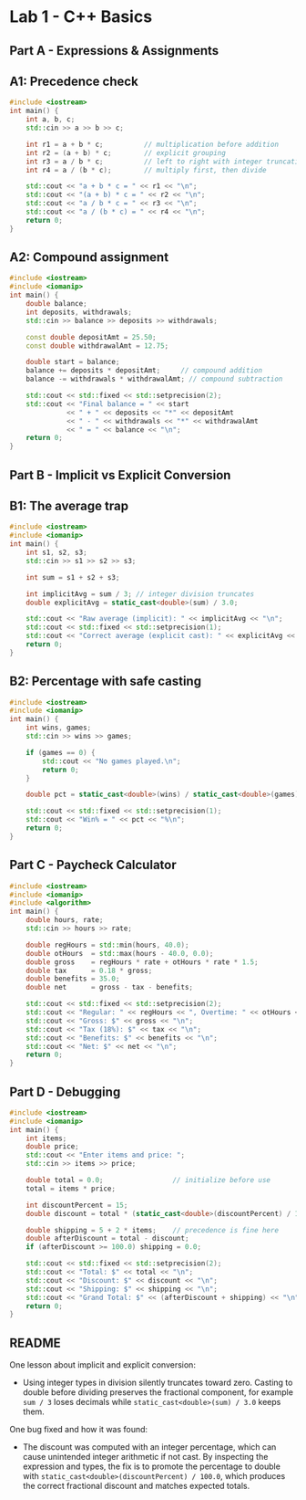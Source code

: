 # Lab 1 - C++ Basics

## Part A - Expressions & Assignments

## A1: Precedence check
```cpp
#include <iostream>
int main() {
    int a, b, c;
    std::cin >> a >> b >> c;

    int r1 = a + b * c;          // multiplication before addition
    int r2 = (a + b) * c;        // explicit grouping
    int r3 = a / b * c;          // left to right with integer truncation
    int r4 = a / (b * c);        // multiply first, then divide

    std::cout << "a + b * c = " << r1 << "\n";
    std::cout << "(a + b) * c = " << r2 << "\n";
    std::cout << "a / b * c = " << r3 << "\n";
    std::cout << "a / (b * c) = " << r4 << "\n";
    return 0;
}
```
## A2: Compound assignment
```cpp
#include <iostream>
#include <iomanip>
int main() {
    double balance;
    int deposits, withdrawals;
    std::cin >> balance >> deposits >> withdrawals;

    const double depositAmt = 25.50;
    const double withdrawalAmt = 12.75;

    double start = balance;
    balance += deposits * depositAmt;     // compound addition
    balance -= withdrawals * withdrawalAmt; // compound subtraction

    std::cout << std::fixed << std::setprecision(2);
    std::cout << "Final balance = " << start
              << " + " << deposits << "*" << depositAmt
              << " - " << withdrawals << "*" << withdrawalAmt
              << " = " << balance << "\n";
    return 0;
}
```
## Part B - Implicit vs Explicit Conversion

## B1: The average trap
```cpp
#include <iostream>
#include <iomanip>
int main() {
    int s1, s2, s3;
    std::cin >> s1 >> s2 >> s3;

    int sum = s1 + s2 + s3;

    int implicitAvg = sum / 3; // integer division truncates
    double explicitAvg = static_cast<double>(sum) / 3.0;

    std::cout << "Raw average (implicit): " << implicitAvg << "\n";
    std::cout << std::fixed << std::setprecision(1);
    std::cout << "Correct average (explicit cast): " << explicitAvg << "\n";
    return 0;
}
```

## B2: Percentage with safe casting
```cpp
#include <iostream>
#include <iomanip>
int main() {
    int wins, games;
    std::cin >> wins >> games;

    if (games == 0) {
        std::cout << "No games played.\n";
        return 0;
    }

    double pct = static_cast<double>(wins) / static_cast<double>(games) * 100.0;

    std::cout << std::fixed << std::setprecision(1);
    std::cout << "Win% = " << pct << "%\n";
    return 0;
}
```

## Part C - Paycheck Calculator
```cpp
#include <iostream>
#include <iomanip>
#include <algorithm>
int main() {
    double hours, rate;
    std::cin >> hours >> rate;

    double regHours = std::min(hours, 40.0);
    double otHours  = std::max(hours - 40.0, 0.0);
    double gross    = regHours * rate + otHours * rate * 1.5;
    double tax      = 0.18 * gross;
    double benefits = 35.0;
    double net      = gross - tax - benefits;

    std::cout << std::fixed << std::setprecision(2);
    std::cout << "Regular: " << regHours << ", Overtime: " << otHours << "\n";
    std::cout << "Gross: $" << gross << "\n";
    std::cout << "Tax (18%): $" << tax << "\n";
    std::cout << "Benefits: $" << benefits << "\n";
    std::cout << "Net: $" << net << "\n";
    return 0;
}
```
## Part D - Debugging
```cpp
#include <iostream>
#include <iomanip>
int main() {
    int items; 
    double price;
    std::cout << "Enter items and price: ";
    std::cin >> items >> price;

    double total = 0.0;                 // initialize before use
    total = items * price;

    int discountPercent = 15;
    double discount = total * (static_cast<double>(discountPercent) / 100.0);

    double shipping = 5 + 2 * items;    // precedence is fine here
    double afterDiscount = total - discount;
    if (afterDiscount >= 100.0) shipping = 0.0;

    std::cout << std::fixed << std::setprecision(2);
    std::cout << "Total: $" << total << "\n";
    std::cout << "Discount: $" << discount << "\n";
    std::cout << "Shipping: $" << shipping << "\n";
    std::cout << "Grand Total: $" << (afterDiscount + shipping) << "\n";
    return 0;
}
```
## README
One lesson about implicit and explicit conversion:
- Using integer types in division silently truncates toward zero. Casting to double before dividing preserves the fractional component, for example `sum / 3` loses decimals while `static_cast<double>(sum) / 3.0` keeps them.

One bug fixed and how it was found:
- The discount was computed with an integer percentage, which can cause unintended integer arithmetic if not cast. By inspecting the expression and types, the fix is to promote the percentage to double with `static_cast<double>(discountPercent) / 100.0`, which produces the correct fractional discount and matches expected totals.
